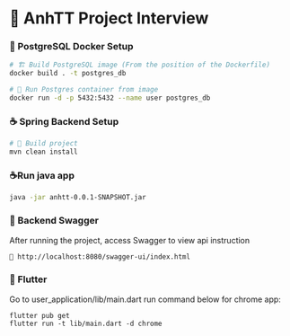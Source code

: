 # 🚀 AnhTT Project Interview

### 🐘 PostgreSQL Docker Setup
```bash
# 🏗️ Build PostgreSQL image (From the position of the Dockerfile)
docker build . -t postgres_db

# 🚢 Run Postgres container from image
docker run -d -p 5432:5432 --name user postgres_db
```

### ☕ Spring Backend Setup
```bash
# 🔧 Build project
mvn clean install
```

### ☕Run java app
```bash
java -jar anhtt-0.0.1-SNAPSHOT.jar
```

### 📜 Backend Swagger
After running the project, access Swagger to view api instruction
```bash
🔗 http://localhost:8080/swagger-ui/index.html
```

### 🚀 Flutter
Go to user_application/lib/main.dart run command below for chrome app:
```agsl
flutter pub get
flutter run -t lib/main.dart -d chrome
```
